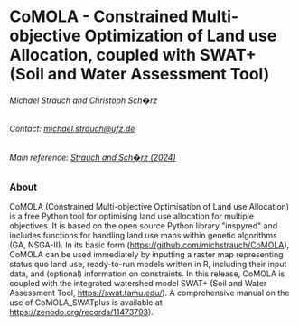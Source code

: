 # CoMOLA - Constrained Multi-objective Optimization of Land use Allocation, coupled with SWAT+ (Soil and Water Assessment Tool)
###### *Michael Strauch and Christoph Sch�rz*
###### Contact: michael.strauch@ufz.de
###### Main reference: [Strauch and Sch�rz (2024)](https://zenodo.org/records/11473793)

### About
CoMOLA (Constrained Multi-objective Optimisation of Land use Allocation) is a free Python tool for optimising land use allocation for multiple objectives. It is based on the open source Python library "inspyred" and includes functions for handling land use maps within genetic algorithms (GA, NSGA-II). In its basic form (https://github.com/michstrauch/CoMOLA), CoMOLA can be used immediately by inputting a raster map representing status quo land use, ready-to-run models written in R, including their input data, and (optional) information on constraints. In this release, CoMOLA is coupled with the integrated watershed model SWAT+ (Soil and Water Assessment Tool, https://swat.tamu.edu/). A comprehensive manual on the use of CoMOLA_SWATplus is available at https://zenodo.org/records/11473793).

